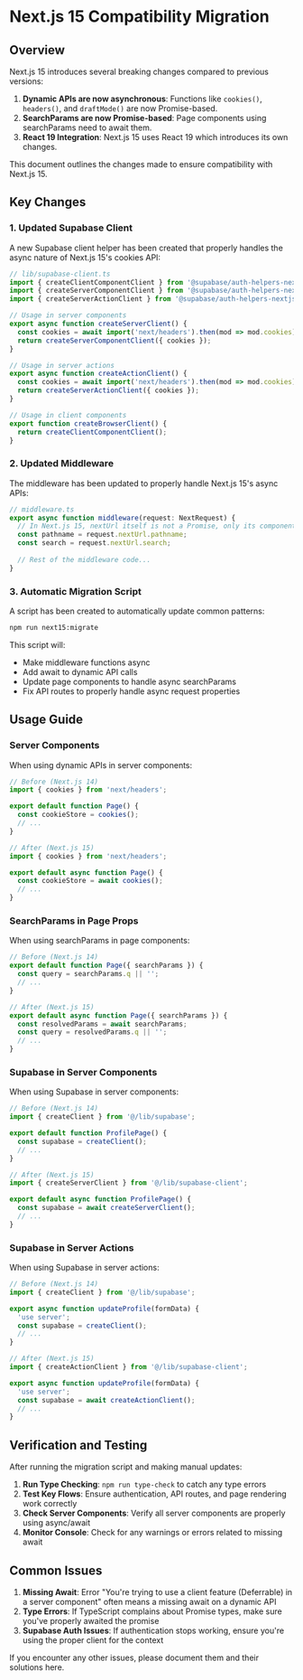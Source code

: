 # Next.js 15 Compatibility Migration

## Overview

Next.js 15 introduces several breaking changes compared to previous versions:

1. **Dynamic APIs are now asynchronous**: Functions like `cookies()`, `headers()`, and `draftMode()` are now Promise-based.
2. **SearchParams are now Promise-based**: Page components using searchParams need to await them.
3. **React 19 Integration**: Next.js 15 uses React 19 which introduces its own changes.

This document outlines the changes made to ensure compatibility with Next.js 15.

## Key Changes

### 1. Updated Supabase Client

A new Supabase client helper has been created that properly handles the async nature of Next.js 15's cookies API:

```typescript
// lib/supabase-client.ts
import { createClientComponentClient } from '@supabase/auth-helpers-nextjs/client';
import { createServerComponentClient } from '@supabase/auth-helpers-nextjs/server';
import { createServerActionClient } from '@supabase/auth-helpers-nextjs/server';

// Usage in server components
export async function createServerClient() {
  const cookies = await import('next/headers').then(mod => mod.cookies);
  return createServerComponentClient({ cookies });
}

// Usage in server actions
export async function createActionClient() {
  const cookies = await import('next/headers').then(mod => mod.cookies);
  return createServerActionClient({ cookies });
}

// Usage in client components
export function createBrowserClient() {
  return createClientComponentClient();
}
```

### 2. Updated Middleware

The middleware has been updated to properly handle Next.js 15's async APIs:

```typescript
// middleware.ts
export async function middleware(request: NextRequest) {
  // In Next.js 15, nextUrl itself is not a Promise, only its components might be
  const pathname = request.nextUrl.pathname;
  const search = request.nextUrl.search;
  
  // Rest of the middleware code...
}
```

### 3. Automatic Migration Script

A script has been created to automatically update common patterns:

```bash
npm run next15:migrate
```

This script will:
- Make middleware functions async
- Add await to dynamic API calls
- Update page components to handle async searchParams 
- Fix API routes to properly handle async request properties

## Usage Guide

### Server Components

When using dynamic APIs in server components:

```typescript
// Before (Next.js 14)
import { cookies } from 'next/headers';

export default function Page() {
  const cookieStore = cookies();
  // ...
}

// After (Next.js 15)
import { cookies } from 'next/headers';

export default async function Page() {
  const cookieStore = await cookies();
  // ...
}
```

### SearchParams in Page Props

When using searchParams in page components:

```typescript
// Before (Next.js 14)
export default function Page({ searchParams }) {
  const query = searchParams.q || '';
  // ...
}

// After (Next.js 15)
export default async function Page({ searchParams }) {
  const resolvedParams = await searchParams;
  const query = resolvedParams.q || '';
  // ...
}
```

### Supabase in Server Components

When using Supabase in server components:

```typescript
// Before (Next.js 14)
import { createClient } from '@/lib/supabase';

export default function ProfilePage() {
  const supabase = createClient();
  // ...
}

// After (Next.js 15)
import { createServerClient } from '@/lib/supabase-client';

export default async function ProfilePage() {
  const supabase = await createServerClient();
  // ...
}
```

### Supabase in Server Actions

When using Supabase in server actions:

```typescript
// Before (Next.js 14)
import { createClient } from '@/lib/supabase';

export async function updateProfile(formData) {
  'use server';
  const supabase = createClient();
  // ...
}

// After (Next.js 15)
import { createActionClient } from '@/lib/supabase-client';

export async function updateProfile(formData) {
  'use server';
  const supabase = await createActionClient();
  // ...
}
```

## Verification and Testing

After running the migration script and making manual updates:

1. **Run Type Checking**: `npm run type-check` to catch any type errors
2. **Test Key Flows**: Ensure authentication, API routes, and page rendering work correctly
3. **Check Server Components**: Verify all server components are properly using async/await
4. **Monitor Console**: Check for any warnings or errors related to missing await

## Common Issues

1. **Missing Await**: Error "You're trying to use a client feature (Deferrable) in a server component" often means a missing await on a dynamic API
2. **Type Errors**: If TypeScript complains about Promise types, make sure you've properly awaited the promise
3. **Supabase Auth Issues**: If authentication stops working, ensure you're using the proper client for the context

If you encounter any other issues, please document them and their solutions here.
